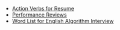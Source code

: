 - [Action Verbs for Resume](https://github.com/mzzr/interview/blob/master/soft_skills/Action-Verbs-for-Resumes.pdf)
- [Performance Reviews](https://www.tinypulse.com/blog/sk-useful-phrases-performance-reviews)
- [Word List for English Algorithm Interview](https://github.com/mzzr/interview/blob/master/soft_skills/Word-List-for-English-Algorithm-Interview.md)
